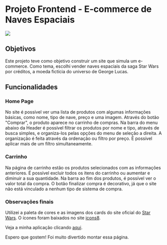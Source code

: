 # Projeto Frontend - E-commerce de Naves Espaciais

<img src="https://pbs.twimg.com/media/FmTOT4zXoAcPURG?format=jpg&name=4096x4096"/>

## Objetivos

Este projeto teve como objetivo construir um site que simula um e-commerce. Como tema, escolhi vender naves espaciais da saga Star Wars por créditos, a moeda fictícia do universo de George Lucas. 

## Funcionalidades

### Home Page
No site é possível ver uma lista de produtos com algumas informações básicas, como nome, tipo de nave, preço e uma imagem. Através do botão "Comprar", o produto aparece no carrinho de compras. Na barra do menu abaixo da Header é possível filtrar os produtos por nome e tipo, através de busca simples, e organiza-los pelas opções do menu de seleção a direita. A organização é feita através da ordenação ou filtro por preço. É possível aplicar mais de um filtro simultaneamente. 

### Carrinho 
Na página de carrinho estão os produtos selecionados com as informações anteriores. É possível excluir todos os itens do carrinho ou aumentar e diminuir a sua quantidade. Na barra ao fim dos produtos, é possível ver o valor total da compra. O botão finalizar compra é decorativo, já que o site não está vinculado a nenhum tipo de sistema de compra. 

### Observações finais
Utilizei a paleta de cores e as imagens dos cards do site oficial do <a href="https://www.starwars.com/">Star Wars</a>.
O ícones foram baixados no site <a href="https://icons8.com.br">icons8</a>.

Veja a minha aplicação clicando <a href="https://projeto-frontendreact-e6tsh9jkv-veronicarubim.vercel.app">aqui</a>.

Espero que gostem! Foi muito divertido montar essa página.
